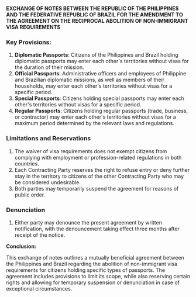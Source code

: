 **EXCHANGE OF NOTES BETWEEN THE REPUBLIC OF THE PHILIPPINES AND THE FEDERATIVE REPUBLIC OF BRAZIL FOR THE AMENDMENT TO THE AGREEMENT ON THE RECIPROCAL ABOLITION OF NON-IMMIGRANT VISA REQUIREMENTS**

### **Key Provisions:**

1.  **Diplomatic Passports**: Citizens of the Philippines and Brazil holding diplomatic passports may enter each other's territories without visas for the duration of their mission.
2.  **Official Passports**: Administrative officers and employees of Philippine and Brazilian diplomatic missions, as well as members of their households, may enter each other's territories without visas for a specific period.
3.  **Special Passports**: Citizens holding special passports may enter each other's territories without visas for a specific period.
4.  **Regular Passports**: Citizens holding regular passports (trade, business, or contractor) may enter each other's territories without visas for a maximum period determined by the relevant laws and regulations.

### **Limitations and Reservations**

1.  The waiver of visa requirements does not exempt citizens from complying with employment or profession-related regulations in both countries.
2.  Each Contracting Party reserves the right to refuse entry or deny further stay in the territory to citizens of the other Contracting Party who may be considered undesirable.
3.  Both parties may temporarily suspend the agreement for reasons of public order.

### **Denunciation**

1.  Either party may denounce the present agreement by written notification, with the denouncement taking effect three months after receipt of the notice.

**Conclusion:**

This exchange of notes outlines a mutually beneficial agreement between the Philippines and Brazil regarding the abolition of non-immigrant visa requirements for citizens holding specific types of passports. The agreement includes provisions to limit its scope, while also reserving certain rights and allowing for temporary suspension or denunciation in case of exceptional circumstances.